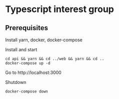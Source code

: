 # Typescript interest group

## Prerequisites

Install yarn, docker, docker-compose

Install and start
```
cd api && yarn && cd ../web && yarn && cd ..
docker-compose up -d
```

Go to http://localhost:3000

Shutdown
```
docker-compose down
```